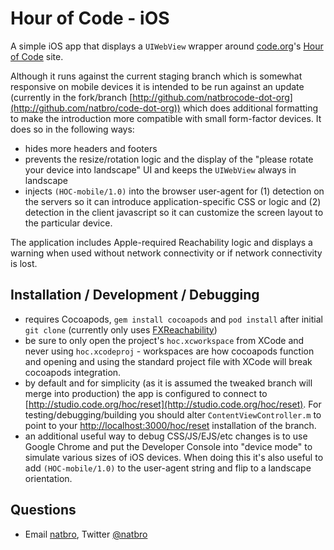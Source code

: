 Hour of Code - iOS
=========

A simple iOS app that displays a `UIWebView` wrapper around [code.org](http://code.org/)'s [Hour of Code](http://studio.code.org/hoc/reset) site.

Although it runs against the current staging branch which is somewhat responsive on mobile devices it is intended to be run against an update (currently in the fork/branch [http://github.com/natbrocode-dot-org](http://github.com/natbro/code-dot-org)) which does additional formatting to make the introduction more compatible with small form-factor devices. It does so in the following ways:

 * hides more headers and footers
 * prevents the resize/rotation logic and the display of the "please rotate your device into landscape" UI and keeps the `UIWebView` always in landscape
 * injects `(HOC-mobile/1.0)` into the browser user-agent for (1) detection on the servers so it can introduce application-specific CSS or logic and (2) detection in the client javascript so it can customize the screen layout to the particular device.
 
The application includes Apple-required Reachability logic and displays a warning when used without network connectivity or if network connectivity is lost.

Installation / Development / Debugging
---
 * requires Cocoapods, `gem install cocoapods` and `pod install` after initial `git clone` (currently only uses [FXReachability](https://github.com/nicklockwood/FXReachability))
 * be sure to only open the project's `hoc.xcworkspace` from XCode and never using `hoc.xcodeproj` - workspaces are how cocoapods function and opening and using the standard project file with XCode will break cocoapods integration.
 * by default and for simplicity (as it is assumed the tweaked branch will merge into production) the app is configured to connect to [http://studio.code.org/hoc/reset](http://studio.code.org/hoc/reset). For testing/debugging/building you should alter `ContentViewController.m` to point to your [http://localhost:3000/hoc/reset](http://localhost:3000/hoc/reset) installation of the branch.
 * an additional useful way to debug CSS/JS/EJS/etc changes is to use Google Chrome and put the Developer Console into "device mode" to simulate various sizes of iOS devices. When doing this it's also useful to add `(HOC-mobile/1.0)` to the user-agent string and flip to a landscape orientation.
 
Questions
---
 * Email [natbro](mailto:natbro@gmail.com), Twitter [@natbro](http://twitter.com/natbro)